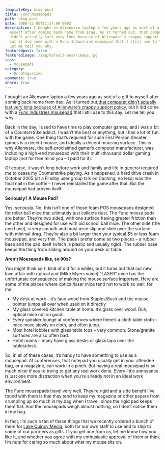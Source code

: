 ```yaml
---
templateKey: blog-post
title: Func Mousepads
path: blog-post
date: 2008-12-05T11:57:00.000Z
description: I bought an Alienware laptop a few years ago as sort of a gift to
  myself after coming back home from Iraq. As it turned out, that computer
  didn’t actually last very long because of Alienware’s crappy support policy,
  but it did come with a Func Industries mousepad that I still use to this day.
  Let me tell you why.
featuredpost: false
featuredimage: /img/default-post-image.jpg
tags:
  - mousepads
category:
  - Uncategorized
comments: true
share: true
---
```

I bought an Alienware laptop a few years ago as sort of a gift to myself after coming back home from Iraq. As it turned out,[that computer didn’t actually last very long because of Alienware’s crappy support policy](http://aspadvice.com/blogs/ssmith/archive/2007/01/09/Alienware-End-Of-Life-_2D00_-What_3F00_-So-Soon_3F00_.aspx), but it did come with a [Func Industries mousepad](http://www.func.net/) that I still use to this day. Let me tell you why.

Back in the day, I used to have time to play computer games, and I was a bit of a Counterstrike addict. I wasn’t the best or anything, but I had a lot of fun with the game. One thing that’s required for such First Person Shooter games is a decent mouse, and ideally a decent mousing surface. This is why Alienware, the self-proclaimed gamer’s computer manufacturer, was including a high-end mousepad with their multi-thousand dollar gaming laptop (not for free mind you – I paid for it).

Of course, it wasn’t long before work and family and life in general required me to cease my Counterstrike playing. As it happened, a hard drive crash in October 2005 (at a Findlay user group talk on Caching, no less) was the final nail in the coffin – I never reinstalled the game after that. But the mousepad had proven itself.

**Seriously? A Mouse Pad?**

Yes, seriously. No, this isn’t one of those foam POS mousepads designed for roller ball mice that ultimately just collects dust. The Func mouse pads are better. They’re two sided, with one surface having greater friction than the other and designed for use with old school ball mice. The other side (the one I use), is very smooth and most mice slip and slide over the surface with minimal drag. They’re also a bit larger than your typical $5 or less foam mousepad, and very thin. The pads I prefer come as two pieces – a rubber base and the pad itself (which is plastic and usually rigid). The rubber base keeps the thing from sliding around on your desk or table.

**Aren’t Mousepads like, so 90s?**

You might think so (I kind of did for a while), but it turns out that our new love affair with optical and (Mike Myers voice) “LASER” mice has the unfortunate consequence of making the mouse surface important. Here are some of the places where optical/laser mice tend not to work so well, for me:

* My desk at work – it’s faux wood from Staples/Bush and the mouse pointer jumps all over when used on it directly
* My glass covered kitchen table at home. It’s glass over wood. Duh, optical mice not so good.
* Every speaker lounge at conferences where there’s a cloth table cloth – mice move slowly on cloth, and often jump.
* Most hotel lobbies with glass table tops – very common. Stone/granite surfaces are also often bad.
* Hotel rooms – many have glass desks or glass tops over the tables/desk.

So, in all of these cases, it’s handy to have something to use as a mousepad. At conferences, that notepad you usually get in your attendee bag, or a magazine, can work in a pinch. But having a real mousepad is so much nicer if you’re trying to get any real work done. Every little annoyance is just one more distraction when you’re already not in an ideal work environment.

The Func mousepads travel very well. They’re rigid and a side benefit I’ve found with them is that they tend to keep my magazine or other papers from crumpling up so much in my bag when I travel, since the rigid pad keeps them flat. And the mousepads weigh almost nothing, so I don’t notice them in my bag.

In fact, I’m such a fan of these things that we recently ordered a bunch of them for [Lake Quincy Media](http://lakequincy.com/), both for our own staff to use and to ship to some of our partners as gifts. If you get one from us, let me know how you like it, and whether you agree with my enthusiastic approval of them or think I’m nuts for caring so much about what my mouse sits on.